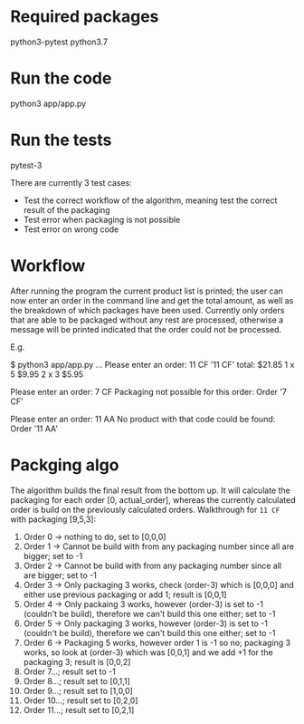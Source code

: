 
# Required packages

python3-pytest
python3.7


# Run the code 

python3 app/app.py


# Run the tests 

pytest-3

There are currently 3 test cases:

- Test the correct workflow of the algorithm, meaning test the correct result of the packaging
- Test error when packaging is not possible
- Test error on wrong code


# Workflow

After running the program the current product list is printed; the user can now enter an order in the command line and get the total amount, as well as the breakdown of which packages have been used.
Currently only orders that are able to be packaged without any rest are processed, otherwise a message will be printed indicated that the order could not be processed. 

E.g. 

$ python3 app/app.py
...
Please enter an order: 11 CF
'11 CF' total: $21.85
               1 x 5 $9.95
               2 x 3 $5.95

Please enter an order: 7 CF
Packaging not possible for this order: Order '7 CF'

Please enter an order: 11 AA
No product with that code could be found: Order '11 AA'


# Packging algo

The algorithm builds the final result from the bottom up. 
It will calculate the packaging for each order [0, actual_order], whereas the currently calculated order is build on the previously calculated orders. 
Walkthrough for `11 CF` with packaging [9,5,3]:

1. Order 0 -> nothing to do, set to [0,0,0]
2. Order 1 -> Cannot be build with from any packaging number since all are bigger; set to -1
3. Order 2 -> Cannot be build with from any packaging number since all are bigger; set to -1
4. Order 3 -> Only packaging 3 works, check (order-3) which is [0,0,0] and either use previous packaging or add 1; result is [0,0,1]
5. Order 4 -> Only packaing 3 works, however (order-3) is set to -1 (couldn't be build), therefore we can't build this one either; set to -1
6. Order 5 -> Only packaging 3 works, however (order-3) is set to -1 (couldn't be build), therefore we can't build this one either; set to -1
7. Order 6 -> Packaging 5 works, however order 1 is -1 so no; packaging 3 works, so look at (order-3) which was [0,0,1] and we add +1 for the packaging 3; result is [0,0,2]
8. Order 7...; result set to -1
9. Order 8...; result set to [0,1,1]
10. Order 9...; result set to [1,0,0]
11. Order 10...; result set to [0,2,0]
11. Order 11...; result set to [0,2,1]
